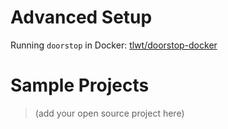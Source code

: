 # Advanced Setup

Running `doorstop` in Docker: [tlwt/doorstop-docker](https://github.com/tlwt/doorstop-docker)

# Sample Projects

> (add your open source project here)
